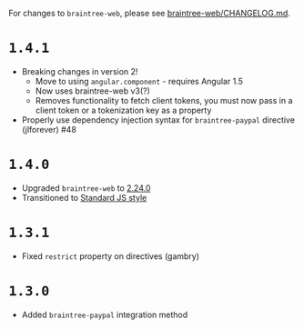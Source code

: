 For changes to `braintree-web`, please see [braintree-web/CHANGELOG.md](https://github.com/braintree/braintree-web/blob/master/CHANGELOG.md).

# `1.4.1`

- Breaking changes in version 2!
  - Move to using `angular.component` - requires Angular 1.5
  - Now uses braintree-web v3(?)
  - Removes functionality to fetch client tokens, you must now pass in a client token or a tokenization key as a property
- Properly use dependency injection syntax for `braintree-paypal` directive (jlforever) #48

# `1.4.0`

- Upgraded `braintree-web` to [2.24.0](https://github.com/braintree/braintree-web/blob/master/CHANGELOG.md#2240)
- Transitioned to [Standard JS style](http://standardjs.com/)

# `1.3.1`

- Fixed `restrict` property on directives (gambry)

# `1.3.0`

- Added `braintree-paypal` integration method
